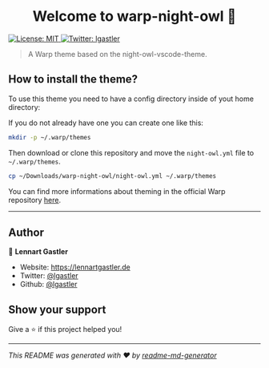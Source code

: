 <h1 align="center">Welcome to warp-night-owl 👋</h1>
<p>
  <a href="#" target="_blank">
    <img alt="License: MIT" src="https://img.shields.io/badge/License-MIT-yellow.svg" />
  </a>
  <a href="https://twitter.com/lgastler" target="_blank">
    <img alt="Twitter: lgastler" src="https://img.shields.io/twitter/follow/lgastler.svg?style=social" />
  </a>
</p>

> A Warp theme based on the night-owl-vscode-theme.

## How to install the theme?

To use this theme you need to have a config directory inside of yout home directory:

If you do not already have one you can create one like this:

```sh
mkdir -p ~/.warp/themes
```

Then download or clone this repository and move the `night-owl.yml` file to `~/.warp/themes`.

```sh
cp ~/Downloads/warp-night-owl/night-owl.yml ~/.warp/themes
```

You can find more informations about theming in the official Warp repository [here](https://github.com/warpdotdev/themes/).

---

## Author

👤 **Lennart Gastler**

- Website: https://lennartgastler.de
- Twitter: [@lgastler](https://twitter.com/lgastler)
- Github: [@lgastler](https://github.com/lgastler)

## Show your support

Give a ⭐️ if this project helped you!

---

_This README was generated with ❤️ by [readme-md-generator](https://github.com/kefranabg/readme-md-generator)_
